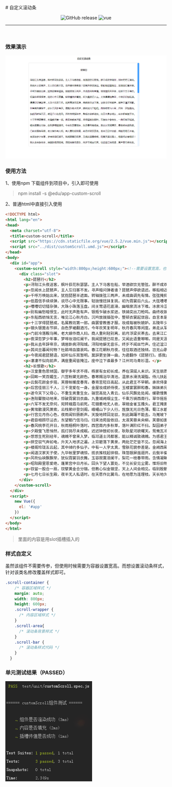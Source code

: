 <br>
# 自定义滚动条

<p align="center">
  <img alt="GitHub release" src="https://img.shields.io/badge/release-v1.0.0-orange.svg?style=for-the-badge"/>
  <img alt="vue" src="https://img.shields.io/badge/vue-2.5.11-green.svg?style=for-the-badge"/>
</p>

------

<br>

### 效果演示
  ![](./assets/demo.gif)
<br>

### 使用方法

1、使用npm 下载组件到项目中，引入即可使用

> npm install -s @edu/app-custom-scroll

2、普通html中直接引入使用

```html
<!DOCTYPE html>
<html lang="en">
<head>
  <meta charset="utf-8">
  <title>custom-scroll</title>
  <script src="https://cdn.staticfile.org/vue/2.5.2/vue.min.js"></script>
  <script src="../dist/customScroll.umd.js"></script>
</head>
<body>
  <div id="app">
    <custom-scroll style="width:800px;height:600px;"><!--需要设置宽高，也可在样式表里设置-->
      <div class="slot">
        <h2>琵琶行</h2>
        <p>浔阳江头夜送客，枫叶荻花秋瑟瑟。主人下马客在船，举酒欲饮无管弦。醉不成欢惨将别，别时茫茫江浸月。</p>
        <p>忽闻水上琵琶声，主人忘归客不发。寻声暗问弹者谁？琵琶声停欲语迟。移船相近邀相见，添酒回灯重开宴。</p>
        <p>千呼万唤始出来，犹抱琵琶半遮面。转轴拨弦三两声，未成曲调先有情。弦弦掩抑声声思，似诉平生不得志。</p>
        <p>低眉信手续续弹，说尽心中无限事。轻拢慢捻抹复挑，初为霓裳后六幺。大弦嘈嘈如急雨，小弦切切如私语。</p>
        <p>嘈嘈切切错杂弹，大珠小珠落玉盘。间关莺语花底滑，幽咽泉流冰下难。冰泉冷涩弦凝绝，凝绝不通声暂歇。</p>
        <p>别有幽愁暗恨生，此时无声胜有声。银瓶乍破水浆迸，铁骑突出刀枪鸣。曲终收拨当心画，四弦一声如裂帛。</p>
        <p>东船西舫悄无言，唯见江心秋月白。沉吟放拨插弦中，整顿衣裳起敛容。自言本是京城女，家在虾蟆陵下住。</p>
        <p>十三学得琵琶成，名属教坊第一部。曲罢曾教善才服，妆成每被秋娘妒。五陵年少争缠头，一曲红绡不知数。</p>
        <p>钿头银篦击节碎，血色罗裙翻酒污。今年欢笑复明年，秋月春风等闲度。弟走从军阿姨死，暮去朝来颜色故。</p>
        <p>门前冷落鞍马稀，老大嫁作商人妇。商人重利轻别离，前月浮梁买茶去。去来江口守空船，绕船月明江水寒。</p>
        <p>夜深忽梦少年事，梦啼妆泪红阑干。我闻琵琶已叹息，又闻此语重唧唧。同是天涯沦落人，相逢何必曾相识！</p>
        <p>我从去年辞帝京，谪居卧病浔阳城。浔阳地僻无音乐，终岁不闻丝竹声。住近湓江地低湿，黄芦苦竹绕宅生。</p>
        <p>其间旦暮闻何物？杜鹃啼血猿哀鸣。春江花朝秋月夜，往往取酒还独倾。岂无山歌与村笛？呕哑嘲哳难为听。</p>
        <p>今夜闻君琵琶语，如听仙乐耳暂明。莫辞更坐弹一曲，为君翻作《琵琶行》。感我此言良久立，却坐促弦弦转急。</p>
        <p>凄凄不似向前声，满座重闻皆掩泣。座中泣下谁最多？江州司马青衫湿。</p>
        <h2>长恨歌</h2>
        <p>汉皇重色思倾国，御宇多年求不得。杨家有女初长成，养在深闺人未识。天生丽质难自弃，一朝选在君王侧。</p>
        <p>回眸一笑百媚生，六宫粉黛无颜色。春寒赐浴华清池，温泉水滑洗凝脂。侍儿扶起娇无力，始是新承恩泽时。</p>
        <p>云鬓花颜金步摇，芙蓉帐暖度春宵。春宵苦短日高起，从此君王不早朝。承欢侍宴无闲暇，春从春游夜专夜。</p>
        <p>后宫佳丽三千人，三千宠爱在一身。金屋妆成娇侍夜，玉楼宴罢醉和春。姊妹弟兄皆列土，可怜光彩生门户。</p>
        <p>遂令天下父母心，不重生男重生女。骊宫高处入青云，仙乐风飘处处闻。缓歌慢舞凝丝竹，尽日君王看不足。</p>
        <p>渔阳鼙鼓动地来，惊破霓裳羽衣曲。九重城阙烟尘生，千乘万骑西南行。翠华摇摇行复止，西出都门百余里。</p>
        <p>六军不发无奈何，宛转蛾眉马前死。花钿委地无人收，翠翘金雀玉搔头。君王掩面救不得，回看血泪相和流。</p>
        <p>黄埃散漫风萧索，云栈萦纡登剑阁。峨嵋山下少人行，旌旗无光日色薄。蜀江水碧蜀山青，圣主朝朝暮暮情。</p>
        <p>行宫见月伤心色，夜雨闻铃肠断声。天旋地转回龙驭，到此踌躇不能去。马嵬坡下泥土中，不见玉颜空死处。</p>
        <p>君臣相顾尽沾衣，东望都门信马归。归来池苑皆依旧，太液芙蓉未央柳。芙蓉如面柳如眉，对此如何不泪垂。</p>
        <p>春风桃李花开日，秋雨梧桐叶落时。西宫南内多秋草，落叶满阶红不扫。梨园弟子白发新，椒房阿监青娥老。</p>
        <p>夕殿萤飞思悄然，孤灯挑尽未成眠。迟迟钟鼓初长夜，耿耿星河欲曙天。鸳鸯瓦冷霜华重，翡翠衾寒谁与共。</p>
        <p>悠悠生死别经年，魂魄不曾来入梦。临邛道士鸿都客，能以精诚致魂魄。为感君王辗转思，遂教方士殷勤觅。</p>
        <p>排空驭气奔如电，升天入地求之遍。上穷碧落下黄泉，两处茫茫皆不见。忽闻海上有仙山，山在虚无缥渺间。</p>
        <p>楼阁玲珑五云起，其中绰约多仙子。中有一人字太真，雪肤花貌参差是。金阙西厢叩玉扃，转教小玉报双成。</p>
        <p>闻道汉家天子使，九华帐里梦魂惊。揽衣推枕起徘徊，珠箔银屏迤逦开。云鬓半偏新睡觉，花冠不整下堂来。</p>
        <p>风吹仙袂飘飘举，犹似霓裳羽衣舞。玉容寂寞泪阑干，梨花一枝春带雨。含情凝睇谢君王，一别音容两渺茫。</p>
        <p>昭阳殿里恩爱绝，蓬莱宫中日月长。回头下望人寰处，不见长安见尘雾。惟将旧物表深情，钿合金钗寄将去。</p>
        <p>钗留一股合一扇，钗擘黄金合分钿。但教心似金钿坚，天上人间会相见。临别殷勤重寄词，词中有誓两心知。</p>
        <p>七月七日长生殿，夜半无人私语时。在天愿作比翼鸟，在地愿为连理枝。天长地久有时尽，此恨绵绵无绝期。</p>
      </div>
    </custom-scroll>
  </div>
  <script>
    new Vue({
      el: '#app'
    })
  </script>
</body>
</html>
```
> 里面的内容是用slot插槽插入的

### 样式自定义

虽然该组件不需要传参，但使用时候需要为容器设置宽高。而想设置滚动条样式，针对该类名修改覆盖样式即可。

```css
.scroll-container {
    /* 容器区域样式 */
    margin: auto;
    width: 800px;
    height: 600px;
    .scroll-wrapper {
      /* 内容区域样式 */
    }
    .scroll-area{
      /* 滚动条背景样式 */
    }
    .scroll-bar {
      /* 滚动条样式代码 */
    }
  }
```

### 单元测试结果（PASSED）

![](./assets/test.png)
